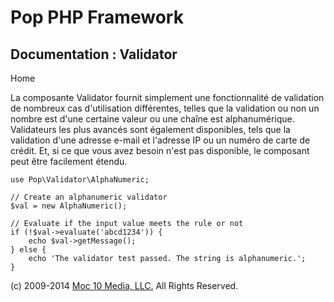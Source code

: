 Pop PHP Framework
=================

Documentation : Validator
-------------------------

Home

La composante Validator fournit simplement une fonctionnalité de
validation de nombreux cas d'utilisation différentes, telles que la
validation ou non un nombre est d'une certaine valeur ou une chaîne est
alphanumérique. Validateurs les plus avancés sont également disponibles,
tels que la validation d'une adresse e-mail et l'adresse IP ou un numéro
de carte de crédit. Et, si ce que vous avez besoin n'est pas disponible,
le composant peut être facilement étendu.

    use Pop\Validator\AlphaNumeric;

    // Create an alphanumeric validator
    $val = new AlphaNumeric();

    // Evaluate if the input value meets the rule or not
    if (!$val->evaluate('abcd1234')) {
        echo $val->getMessage();
    } else {
        echo 'The validator test passed. The string is alphanumeric.';
    }

\(c) 2009-2014 [Moc 10 Media, LLC.](http://www.moc10media.com) All
Rights Reserved.

